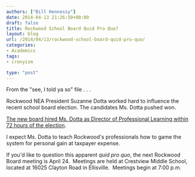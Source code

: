 ```yaml
---
authors: ["Bill Hennessy"]
date: 2014-04-13 21:26:50+00:00
draft: false
title: Rockwood School Board Quid Pro Quo?
layout: blog
url: /2014/04/13/rockwood-school-board-quid-pro-quo/
categories:
- Academics
tags:
- cronyism

type: "post"
---
```


From the "see, I told ya so" file . . .

Rockwood NEA President Suzanne Dotta worked hard to influence the recent school board election. The candidates Ms. Dotta pushed won.

[The new board hired Ms. Dotta as Director of Professional Learning within 72 hours of the election](https://www.rockwood.k12.mo.us/news/Pages/041114Rockwood-Hires-New-Administrators-.aspx).

I expect Ms. Dotta to teach Rockwood's professionals how to game the system for personal gain at taxpayer expense.

If you'd like to question this apparent _quid pro quo_, the next Rockwood Board meeting is April 24.  Meetings are held at Crestview Middle School, located at 16025 Clayton Road in Ellisville.  Meetings begin at 7:00 p.m.

